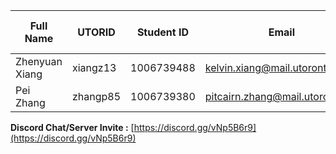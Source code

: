 | Full Name      | UTORID   | Student ID | Email                         | Best Way to Contact | Discord Username |
| -------------- | -------- | ---------- | ----------------------------- | ------------------- | ---------------- |
| Zhenyuan Xiang | xiangz13 | 1006739488 | kelvin.xiang@mail.utoronto.ca | Email               | Tofu#7832        |
| Pei Zhang      | zhangp85 | 1006739380 | pitcairn.zhang@mail.utoronto.ca | Discord           | PitcairnHotdog#2322 |

**Discord Chat/Server Invite :** [https://discord.gg/vNp5B6r9](https://discord.gg/vNp5B6r9)
